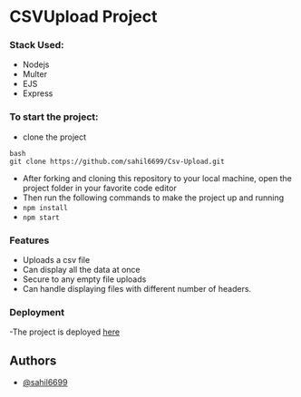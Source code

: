 # CSVUpload Project

### Stack Used:

- Nodejs
- Multer
- EJS
- Express

### To start the project:

- clone the project

```
bash
git clone https://github.com/sahil6699/Csv-Upload.git
```

- After forking and cloning this repository to your local machine, open the project folder in your favorite code editor
- Then run the following commands to make the project up and running
- `npm install`
- `npm start`

### Features

- Uploads a csv file
- Can display all the data at once
- Secure to any empty file uploads
- Can handle displaying files with different number of headers.

### Deployment

-The project is deployed [here](https://csv-upload-parse.herokuapp.com/)

## Authors

- [@sahil6699](https://github.com/sahil6699)
